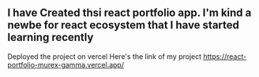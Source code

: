 I have Created thsi react portfolio app.
I'm kind a newbe for react ecosystem that I have started learning recently
------------------------------------------------------------------------------
Deployed the project on vercel
Here's the link of my project https://react-portfolio-murex-gamma.vercel.app/
